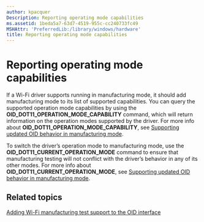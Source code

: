 ```yaml
---
author: kpacquer
Description: Reporting operating mode capabilities
ms.assetid: 1beda5a7-63d7-4519-955c-cc240733fc49
MSHAttr: 'PreferredLib:/library/windows/hardware'
title: Reporting operating mode capabilities
---
```


# Reporting operating mode capabilities


If a Wi-Fi driver supports running in manufacturing mode, it should add manufacturing mode to its list of supported capabilities. You can query the supported operation mode capabilities by using the **OID\_DOT11\_OPERATION\_MODE\_CAPABILITY** command, which will return information on the operation modes supported by the driver. For more info about **OID\_DOT11\_OPERATION\_MODE\_CAPABILITY**, see [Supporting updated OID behavior in manufacturing mode](supporting-updated-oid-behavior-in-manufacturing-mode.md).

To switch the driver’s operation mode to manufacturing mode, use the **OID\_DOT11\_CURRENT\_OPERATION\_MODE** command to ensure that manufacturing testing will not conflict with the driver’s behavior in any of its other modes. For more info about **OID\_DOT11\_CURRENT\_OPERATION\_MODE**, see [Supporting updated OID behavior in manufacturing mode](supporting-updated-oid-behavior-in-manufacturing-mode.md).

## <span id="related_topics"></span>Related topics


[Adding Wi-Fi manufacturing test support to the OID interface](adding-wi-fi-manufacturing-test-support-to-the-oid-interface.md)

 

 






